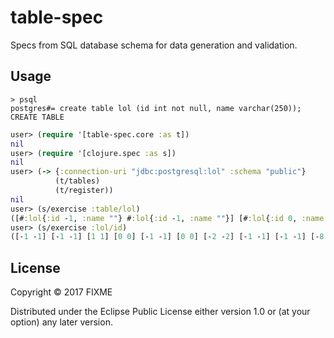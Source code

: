 # table-spec

Specs from SQL database schema for data generation and validation.

## Usage

```
> psql
postgres#= create table lol (id int not null, name varchar(250));
CREATE TABLE
```

```clojure
user> (require '[table-spec.core :as t])
nil
user> (require '[clojure.spec :as s])
nil
user> (-> {:connection-uri "jdbc:postgresql:lol" :schema "public"}
          (t/tables)
          (t/register))
nil
user> (s/exercise :table/lol)
([#:lol{:id -1, :name ""} #:lol{:id -1, :name ""}] [#:lol{:id 0, :name "C"} #:lol{:id 0, :name "C"}]...
user> (s/exercise :lol/id)
([-1 -1] [-1 -1] [1 1] [0 0] [-1 -1] [0 0] [-2 -2] [-1 -1] [-1 -1] [-8 -8])
```

## License

Copyright © 2017 FIXME

Distributed under the Eclipse Public License either version 1.0 or (at
your option) any later version.
